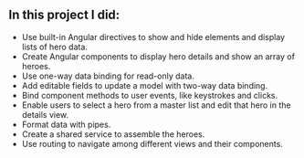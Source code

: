  ## In this project I did: 

+ Use built-in Angular directives to show and hide elements and display lists of hero data.
+ Create Angular components to display hero details and show an array of heroes.
+ Use one-way data binding for read-only data.
+ Add editable fields to update a model with two-way data binding.
+ Bind component methods to user events, like keystrokes and clicks.
+ Enable users to select a hero from a master list and edit that hero in the details view.
+ Format data with pipes.
+ Create a shared service to assemble the heroes.
+ Use routing to navigate among different views and their components.


